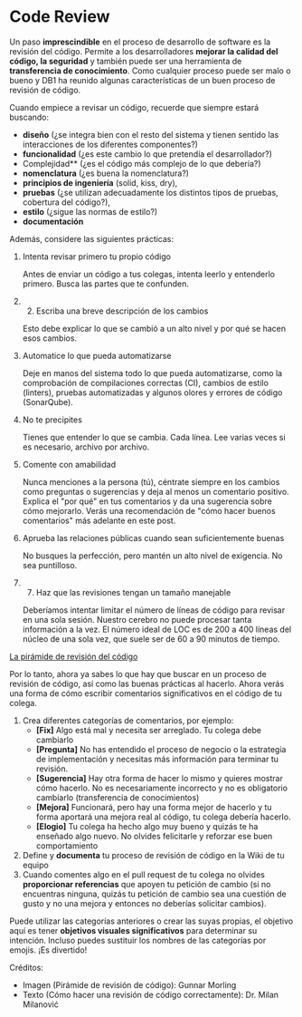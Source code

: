 # Code Review
Un paso **imprescindible** en el proceso de desarrollo de software es la revisión del código. Permite a los desarrolladores **mejorar la calidad del código, la seguridad** y también puede ser una herramienta de **transferencia de conocimiento**. Como cualquier proceso puede ser malo o bueno y DB1 ha reunido algunas características de un buen proceso de revisión de código.

Cuando empiece a revisar un código, recuerde que siempre estará buscando:

- **diseño** (¿se integra bien con el resto del sistema y tienen sentido las interacciones de los diferentes componentes?)
- **funcionalidad** (¿es este cambio lo que pretendía el desarrollador?)
- Complejidad\*\* (¿es el código más complejo de lo que debería?)
- **nomenclatura** (¿es buena la nomenclatura?)
- **principios de ingeniería** (solid, kiss, dry),
- **pruebas** (¿se utilizan adecuadamente los distintos tipos de pruebas, cobertura del código?),
- **estilo** (¿sigue las normas de estilo?)
- **documentación**

Además, considere las siguientes prácticas:

1. Intenta revisar primero tu propio código

   Antes de enviar un código a tus colegas, intenta leerlo y entenderlo primero. Busca las partes que te confunden.

2. 2. Escriba una breve descripción de los cambios

   Esto debe explicar lo que se cambió a un alto nivel y por qué se hacen esos cambios.

3. Automatice lo que pueda automatizarse

   Deje en manos del sistema todo lo que pueda automatizarse, como la comprobación de compilaciones correctas (CI), cambios de estilo (linters), pruebas automatizadas y algunos olores y errores de código (SonarQube).

4. No te precipites

   Tienes que entender lo que se cambia. Cada línea. Lee varias veces si es necesario, archivo por archivo.

5. Comente con amabilidad

   Nunca menciones a la persona (tú), céntrate siempre en los cambios como preguntas o sugerencias y deja al menos un comentario positivo. Explica el "por qué" en tus comentarios y da una sugerencia sobre cómo mejorarlo. Verás una recomendación de "cómo hacer buenos comentarios" más adelante en este post.

6. Aprueba las relaciones públicas cuando sean suficientemente buenas

   No busques la perfección, pero mantén un alto nivel de exigencia. No sea puntilloso.

7. 7. Haz que las revisiones tengan un tamaño manejable

   Deberíamos intentar limitar el número de líneas de código para revisar en una sola sesión. Nuestro cerebro no puede procesar tanta información a la vez. El número ideal de LOC es de 200 a 400 líneas del núcleo de una sola vez, que suele ser de 60 a 90 minutos de tiempo.

[La pirámide de revisión del código](/img/the-code-review-pyramid.jpeg)

Por lo tanto, ahora ya sabes lo que hay que buscar en un proceso de revisión de código, así como las buenas prácticas al hacerlo. Ahora verás una forma de cómo escribir comentarios significativos en el código de tu colega.

1. Crea diferentes categorías de comentarios, por ejemplo:
   - **[Fix]** Algo está mal y necesita ser arreglado. Tu colega debe cambiarlo
   - **[Pregunta]** No has entendido el proceso de negocio o la estrategia de implementación y necesitas más información para terminar tu revisión.
   - **[Sugerencia]** Hay otra forma de hacer lo mismo y quieres mostrar cómo hacerlo. No es necesariamente incorrecto y no es obligatorio cambiarlo (transferencia de conocimientos)
   - **[Mejora]** Funcionará, pero hay una forma mejor de hacerlo y tu forma aportará una mejora real al código, tu colega debería hacerlo.
   - **[Elogio]** Tu colega ha hecho algo muy bueno y quizás te ha enseñado algo nuevo. No olvides felicitarle y reforzar ese buen comportamiento
2. Define y **documenta** tu proceso de revisión de código en la Wiki de tu equipo
3. Cuando comentes algo en el pull request de tu colega no olvides **proporcionar referencias** que apoyen tu petición de cambio (si no encuentras ninguna, quizás tu petición de cambio sea una cuestión de gusto y no una mejora y entonces no deberías solicitar cambios).

Puede utilizar las categorías anteriores o crear las suyas propias, el objetivo aquí es tener **objetivos visuales significativos** para determinar su intención. Incluso puedes sustituir los nombres de las categorías por emojis. ¡Es divertido!

Créditos:

- Imagen (Pirámide de revisión de código): Gunnar Morling
- Texto (Cómo hacer una revisión de código correctamente): Dr. Milan Milanović
